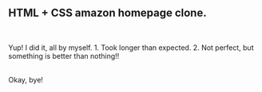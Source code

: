 <h2>HTML + CSS amazon homepage clone.</h2>
<br>
<p>
  Yup! I did it, all by myself.
   1. Took longer than expected.
   2. Not perfect, but something is better than nothing!!
</p>
<br>
Okay, bye!
